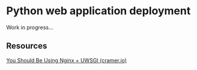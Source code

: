 
Python web application deployment
=================================


Work in progress...



Resources
---------

[You Should Be Using Nginx + UWSGI (cramer.io)](http://cramer.io/2013/06/27/serving-python-web-applications/)



